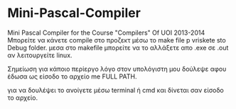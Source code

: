 # Mini-Pascal-Compiler
Mini Pascal Compiler for the Course "Compilers" Of UOI 2013-2014
Μπορείτε να κάνετε compile στο προζεκτ μέσω το make file p vriskete sto Debug folder.
 μεσα στο makefile μπορείτε να το αλλάξετε απο .exe σε .out αν λειτουργείτε linux.
 
 Σημείωση για κάποιο περίεργο λόγο στον υπολόγιστη μου δούλεψε αφου έδωσα ως είσοδο το αρχείο me FULL PATH.
 
 για να δουλέψει το ανοίγετε μέσω terminal ή cmd και δίνεται σαν είσοδο το αρχείο.
